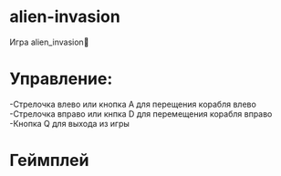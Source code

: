 # alien-invasion
Игра alien_invasion👾
<h1>Управление:</h1>
<p>
-Cтрелочка влево или кнопка A для перещения корабля влево
<br>-Стрелочка вправо или кнпка D для перемещения корабля вправо
<br>-Кнопка Q для выхода из игры</br>
</p>
<h1>Геймплей</h1>
